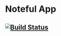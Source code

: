 # Noteful App

[![Build Status](https://travis-ci.org/thinkful-ei25/arun-noteful-v3.svg?branch=master)](https://travis-ci.org/thinkful-ei25/arun-noteful-v3)
---

